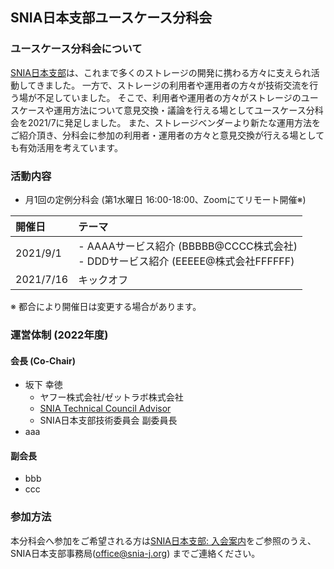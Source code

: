 ## SNIA日本支部ユースケース分科会
### ユースケース分科会について

[SNIA日本支部](https://www.snia-j.org/)は、これまで多くのストレージの開発に携わる⽅々に⽀えられ活動してきました。
⼀⽅で、ストレージの利⽤者や運⽤者の⽅々が技術交流を⾏う場が不⾜していました。
そこで、利⽤者や運⽤者の⽅々がストレージのユースケースや運⽤⽅法について意⾒交換・議論を行える場としてユースケース分科会を2021/7に発足しました。
また、ストレージベンダーより新たな運⽤⽅法をご紹介頂き、分科会に参加の利⽤者・運⽤者の⽅々と意⾒交換が⾏える場としても有効活⽤を考えています。

### 活動内容

- 月1回の定例分科会 (第1水曜日 16:00-18:00、Zoomにてリモート開催※)

|開催日 | テーマ |
:----------|:--------|
| 2021/9/1 |  - AAAAサービス紹介 (BBBBB@CCCC株式会社) <br> - DDDサービス紹介 (EEEEE@株式会社FFFFFF)   |
| 2021/7/16 | キックオフ |

※ 都合により開催日は変更する場合があります。

### 運営体制 (2022年度)

#### 会長 (Co-Chair)

- 坂下 幸徳
  - ヤフー株式会社/ゼットラボ株式会社
  - [SNIA Technical Council Advisor](https://www.snia.org/about/organization/tech_council)
  - SNIA日本支部技術委員会 副委員長
- aaa


#### 副会長 
- bbb
- ccc

### 参加方法

本分科会へ参加をご希望される方は[SNIA日本支部: 入会案内](https://www.snia-j.org/about/join/)をご参照のうえ、SNIA日本支部事務局(office@snia-j.org) までご連絡ください。

